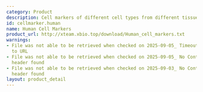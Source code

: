 ```yaml
---
category: Product
description: Cell markers of different cell types from different tissues in human
id: cellmarker.human
name: Human Cell Markers
product_url: http://xteam.xbio.top/download/Human_cell_markers.txt
warnings:
- File was not able to be retrieved when checked on 2025-09-05_ Timeout connecting
  to URL
- File was not able to be retrieved when checked on 2025-09-05_ No Content-Length
  header found
- File was not able to be retrieved when checked on 2025-09-03_ No Content-Length
  header found
layout: product_detail
---
```

